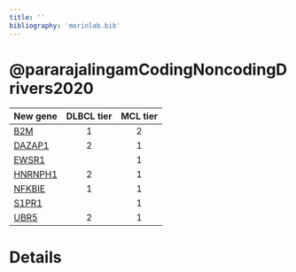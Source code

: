 ```yaml
---
title: ''
bibliography: 'morinlab.bib'
---
```


# @pararajalingamCodingNoncodingDrivers2020
|New gene|DLBCL tier|MCL tier|
|:-|:-:|:-:|
|[B2M](B2M)|1 |2 |
|[DAZAP1](DAZAP1)|2 |1 |
|[EWSR1](EWSR1)| |1 |
|[HNRNPH1](HNRNPH1)|2 |1 |
|[NFKBIE](NFKBIE)|1 |1 |
|[S1PR1](S1PR1)| |1 |
|[UBR5](UBR5)|2 |1 |

# Details


